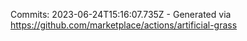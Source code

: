Commits: 2023-06-24T15:16:07.735Z - Generated via https://github.com/marketplace/actions/artificial-grass
<br>
